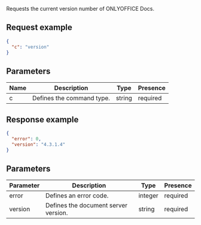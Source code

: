 Requests the current version number of ONLYOFFICE Docs.

## Request example

``` json
{
  "c": "version"
}
```

## Parameters

| Name | Description               | Type   | Presence |
| ---- | ------------------------- | ------ | -------- |
| c    | Defines the command type. | string | required |

## Response example

``` json
{
  "error": 0,
  "version": "4.3.1.4"
}
```

## Parameters

| Parameter | Description                          | Type    | Presence |
| --------- | ------------------------------------ | ------- | -------- |
| error     | Defines an error code.               | integer | required |
| version   | Defines the document server version. | string  | required |

